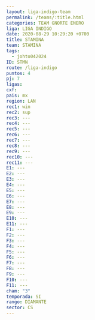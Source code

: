 ```yaml
---
layout: liga-indigo-team
permalink: /teams/:title.html
categories: TEAM GNORTE ENERO
liga: LIGA INDIGO
date: 2020-08-29 10:29:20 +0700
title: STAMINA
team: STAMINA
tags:
  - johto042024
ID: STMN
route: /liga-indigo
puntos: 4
pj: 7
ligas: 
cxf: 
pais: mx
region: LAN
rec1: win
rec2: sup
rec3: ---
rec4: ---
rec5: ---
rec6: ---
rec7: ---
rec8: ---
rec9: ---
rec10: ---
rec11: ---
E1: ---
E2: ---
E3: ---
E4: ---
E5: ---
E6: ---
E7: ---
E8: ---
E9: ---
E10: ---
E11: ---
F1: ---
F2: ---
F3: ---
F4: ---
F5: ---
F6: ---
F7: ---
F8: ---
F9: ---
F10: ---
F11: ---
cham: "3"
temporada: SI
rango: DIAMANTE
sector: CS
---
```



